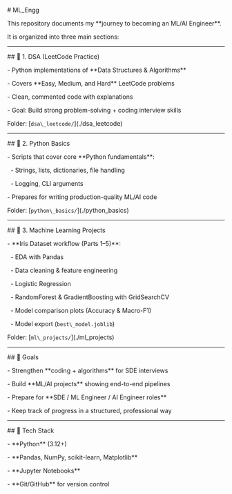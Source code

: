 \# ML\_Engg



This repository documents my \*\*journey to becoming an ML/AI Engineer\*\*.  

It is organized into three main sections:



---



\## 📘 1. DSA (LeetCode Practice)

\- Python implementations of \*\*Data Structures \& Algorithms\*\*

\- Covers \*\*Easy, Medium, and Hard\*\* LeetCode problems

\- Clean, commented code with explanations

\- Goal: Build strong problem-solving + coding interview skills



Folder: \[`dsa\_leetcode/`](./dsa\_leetcode)



---



\## 🐍 2. Python Basics

\- Scripts that cover core \*\*Python fundamentals\*\*:

&nbsp; - Strings, lists, dictionaries, file handling

&nbsp; - Logging, CLI arguments

\- Prepares for writing production-quality ML/AI code



Folder: \[`python\_basics/`](./python\_basics)



---



\## 🤖 3. Machine Learning Projects

\- \*\*Iris Dataset workflow (Parts 1–5)\*\*:

&nbsp; - EDA with Pandas

&nbsp; - Data cleaning \& feature engineering

&nbsp; - Logistic Regression

&nbsp; - RandomForest \& GradientBoosting with GridSearchCV

&nbsp; - Model comparison plots (Accuracy \& Macro-F1)

&nbsp; - Model export (`best\_model.joblib`)



Folder: \[`ml\_projects/`](./ml\_projects)



---



\## 🎯 Goals

\- Strengthen \*\*coding + algorithms\*\* for SDE interviews

\- Build \*\*ML/AI projects\*\* showing end-to-end pipelines

\- Prepare for \*\*SDE / ML Engineer / AI Engineer roles\*\*

\- Keep track of progress in a structured, professional way



---



\## 🚀 Tech Stack

\- \*\*Python\*\* (3.12+)

\- \*\*Pandas, NumPy, scikit-learn, Matplotlib\*\*

\- \*\*Jupyter Notebooks\*\*

\- \*\*Git/GitHub\*\* for version control



